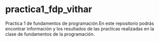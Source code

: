 # practica1_fdp_vithar
Practica 1 de fundamentos de programación.En este repositorio podrás encontrar información y los resultados de las practicas realizadas en la clase de fundamentos de la programación.
